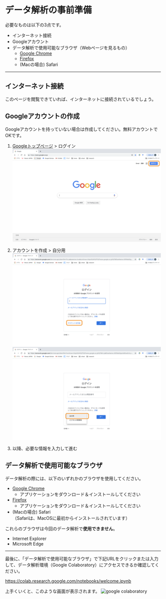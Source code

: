 # データ解析の事前準備

必要なものは以下の3点です。
- インターネット接続
- Googleアカウント
- データ解析で使用可能なブラウザ（Webページを見るもの）
	- [Google Chrome](https://www.google.com/intl/ja_jp/chrome/)
	- [Firefox](https://www.mozilla.org/ja/firefox/new/)
	- (Macの場合) Safari  

---
## インターネット接続
このページを閲覧できていれば、インターネットに接続されているでしょう。

## Googleアカウントの作成
Googleアカウントを持っていない場合は作成してください。無料アカウントでOKです。

1. [Googleトップページ](https://www.google.co.jp/) > ログイン
![step1](https://github.com/CropEvol/lecture/blob/master/textbook_2019/images/create_google_account1.png?raw=true
 "step1")

1. アカウントを作成 > 自分用
![step2](https://github.com/CropEvol/lecture/blob/master/textbook_2019/images/create_google_account2.png?raw=true
 "step2")
![step3](https://github.com/CropEvol/lecture/blob/master/textbook_2019/images/create_google_account3.png?raw=true
 "step3")

1. 以降、必要な情報を入力して進む


## データ解析で使用可能なブラウザ
データ解析の際には、以下のいずれかのブラウザを使用してください。
- [Google Chrome](https://www.google.com/intl/ja_jp/chrome/)
	- アプリケーションをダウンロード＆インストールしてください
- [Firefox](https://www.mozilla.org/ja/firefox/new/)
	- アプリケーションをダウンロード＆インストールしてください
- (Macの場合) Safari  
（Safariは、MacOSに最初からインストールされています）

これらのブラウザは今回のデータ解析で**使用できません**。
- Internet Explorer
- Microsoft Edge

---

最後に、「データ解析で使用可能なブラウザ」で下記URLをクリックまたは入力して、データ解析環境（Google Colaboratory）にアクセスできるか確認してください。

https://colab.research.google.com/notebooks/welcome.ipynb

上手くいくと、このような画面が表示されます。
![google colaboratory](./images/google_colab.png?raw=true
 "google colaboratory")
